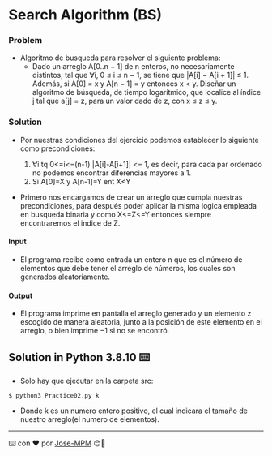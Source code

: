 # Search Algorithm (BS)

### Problem
* Algoritmo de busqueda para resolver el siguiente problema:
    - Dado un arreglo A[0..n − 1] de n enteros, no necesariamente distintos, tal que ∀i, 0 ≤ i ≤ n − 1, se tiene que |A[i] − A[i + 1]| ≤ 1. Además, si A[0] = x y A[n − 1] = y entonces x < y. Diseñar un algoritmo de búsqueda, de tiempo logarı́tmico, que localice al ı́ndice j tal que a[j] = z, para un valor dado de z, con x ≤ z ≤ y. 

### Solution 
* Por nuestras condiciones del ejercicio podemos establecer lo siguiente como precondiciones:
    1. ∀i tq 0<=i<=(n-1) |A[i]-A[i+1]| <= 1, es decir, para cada par ordenado no podemos encontrar diferencias mayores a 1.
    2. Si A[0]=X y A[n-1]=Y ent X<Y

* Primero nos encargamos de crear un arreglo que cumpla nuestras precondiciones, para después poder aplicar la misma logica empleada en busqueda binaria y como X<=Z<=Y entonces siempre encontraremos el indice de Z.

#### Input

* El programa recibe como entrada un entero n que es el número de elementos que debe tener el arreglo de números, los cuales son generados aleatoriamente.

#### Output

* El programa imprime en pantalla el arreglo generado y un elemento z escogido de manera aleatoria, junto a la posición de este elemento en el arreglo, o bien imprime −1 si no se encontró.

## Solution in Python 3.8.10 ⌨️
* Solo hay que ejecutar en la carpeta src:

```
$ python3 Practice02.py k
```
* Donde k es un numero entero positivo, el cual indicara el tamaño de nuestro arreglo(el numero de elementos).


---
⌨️ con ❤️ por [Jose-MPM](https://github.com/Jose-MPM) 😊🔧
